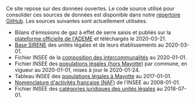 Ce site repose sur des données ouvertes. Le code source utilisé pour consolider ces sources de données est disponible
dans notre [répertoire GitHub](https://github.com/OpenCarbonWatch/Preprocessing). Les sources suivantes sont actuellement
utilisées.

* Bilans d'émissions de gaz à effet de serre saisis et publiés sur la [plateforme officielle de l'ADEME](http://www.bilans-ges.ademe.fr/fr/bilanenligne/bilans/index/siGras/0) et téléchargés le 2020-03-21.
* [Base SIRENE](https://www.data.gouv.fr/fr/datasets/base-sirene-des-entreprises-et-de-leurs-etablissements-siren-siret/) des unités légales et de leurs établissements au 2020-03-01.
* Fichier INSEE de la [composition des intercommunalités](https://www.insee.fr/fr/information/2510634) au 2020-01-01.
* Fichier INSEE des [populations légales (hors Mayotte)](https://www.insee.fr/fr/statistiques/4265439?sommaire=4265511) par commune, en vigueur au 2020-01-01, mises à jour le 2020-01-24.
* Tableau INSEE des [populations légales à Mayotte](https://www.insee.fr/fr/statistiques/3291775) au 2017-01-01.
* [Nomenclature d'activités française (NAF)](https://www.data.gouv.fr/fr/datasets/nomenclature-dactivites-francaise-naf/) de l'INSEE au 2008-01-01.
* Fichier INSEE des [catégories juridiques des unités légales](https://www.insee.fr/fr/information/2028129) au 2018-07-01.
